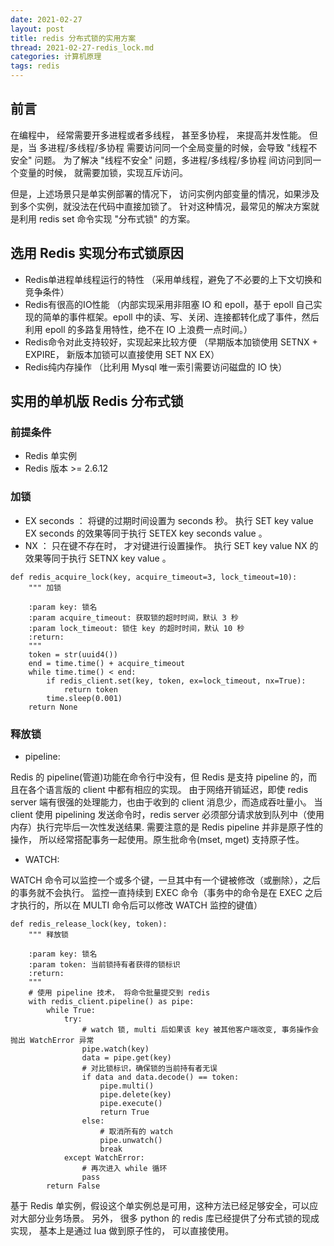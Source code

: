 ```yaml
---
date: 2021-02-27
layout: post
title: redis 分布式锁的实用方案
thread: 2021-02-27-redis_lock.md
categories: 计算机原理
tags: redis
---
```


## 前言

在编程中， 经常需要开多进程或者多线程， 甚至多协程， 来提高并发性能。
但是，当 多进程/多线程/多协程 需要访问同一个全局变量的时候，会导致 "线程不安全" 问题。
为了解决 "线程不安全" 问题，多进程/多线程/多协程 间访问到同一个变量的时候， 就需要加锁，实现互斥访问。

但是，上述场景只是单实例部署的情况下， 访问实例内部变量的情况，如果涉及到多个实例，就没法在代码中直接加锁了。
针对这种情况，最常见的解决方案就是利用 redis set 命令实现 "分布式锁" 的方案。

## 选用 Redis 实现分布式锁原因

- Redis单进程单线程运行的特性 （采用单线程，避免了不必要的上下文切换和竞争条件）
- Redis有很高的IO性能 （内部实现采用非阻塞 IO 和 epoll，基于 epoll 自己实现的简单的事件框架。epoll 中的读、写、关闭、连接都转化成了事件，然后利用 epoll 的多路复用特性，绝不在 IO 上浪费一点时间。）
- Redis命令对此支持较好，实现起来比较方便 （早期版本加锁使用 SETNX + EXPIRE， 新版本加锁可以直接使用 SET NX EX）
- Redis纯内存操作 （比利用 Mysql 唯一索引需要访问磁盘的 IO 快）


## 实用的单机版 Redis 分布式锁


### 前提条件

- Redis 单实例
- Redis 版本 >= 2.6.12


### 加锁

- EX seconds ： 将键的过期时间设置为 seconds 秒。 执行 SET key value EX seconds 的效果等同于执行 SETEX key seconds value 。
- NX ： 只在键不存在时， 才对键进行设置操作。 执行 SET key value NX 的效果等同于执行 SETNX key value 。


```
def redis_acquire_lock(key, acquire_timeout=3, lock_timeout=10):
    """ 加锁

    :param key: 锁名
    :param acquire_timeout: 获取锁的超时时间，默认 3 秒
    :param lock_timeout: 锁住 key 的超时时间，默认 10 秒
    :return:
    """
    token = str(uuid4())
    end = time.time() + acquire_timeout
    while time.time() < end:
        if redis_client.set(key, token, ex=lock_timeout, nx=True):
            return token
        time.sleep(0.001)
    return None
```



### 释放锁

- pipeline:

Redis 的 pipeline(管道)功能在命令行中没有，但 Redis 是支持 pipeline 的，而且在各个语言版的 client 中都有相应的实现。
由于网络开销延迟，即使 redis server 端有很强的处理能力，也由于收到的 client 消息少，而造成吞吐量小。
当 client 使用 pipelining 发送命令时，redis server 必须部分请求放到队列中（使用内存）执行完毕后一次性发送结果.
需要注意的是 Redis pipeline 并非是原子性的操作， 所以经常搭配事务一起使用。原生批命令(mset, mget) 支持原子性。

- WATCH:

WATCH 命令可以监控一个或多个键，一旦其中有一个键被修改（或删除），之后的事务就不会执行。
监控一直持续到 EXEC 命令（事务中的命令是在 EXEC 之后才执行的，所以在 MULTI 命令后可以修改 WATCH 监控的键值）


```
def redis_release_lock(key, token):
    """ 释放锁

    :param key: 锁名
    :param token: 当前锁持有者获得的锁标识
    :return:
    """
    # 使用 pipeline 技术， 将命令批量提交到 redis
    with redis_client.pipeline() as pipe:
        while True:
            try:
                # watch 锁, multi 后如果该 key 被其他客户端改变, 事务操作会抛出 WatchError 异常
                pipe.watch(key)
                data = pipe.get(key)
                # 对比锁标识，确保锁的当前持有者无误
                if data and data.decode() == token:
                    pipe.multi()
                    pipe.delete(key)
                    pipe.execute()
                    return True
                else:
                    # 取消所有的 watch
                    pipe.unwatch()
                    break
            except WatchError:
                # 再次进入 while 循环
                pass
        return False
```

基于 Redis 单实例，假设这个单实例总是可用，这种方法已经足够安全，可以应对大部分业务场景。
另外， 很多 python 的 redis 库已经提供了分布式锁的现成实现， 基本上是通过 lua 做到原子性的， 可以直接使用。





